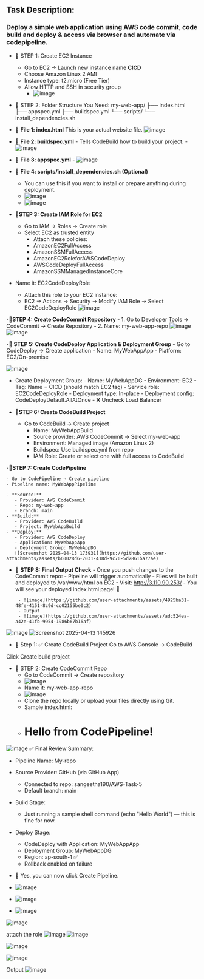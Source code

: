 ## Task Description:

### Deploy a simple web application using AWS code commit, code build and deploy & access via browser and automate via codepipeline.
- 🔹 STEP 1: Create EC2 Instance
    - Go to EC2 → Launch new instance name **CICD**
    - Choose Amazon Linux 2 AMI
    - Instance type: t2.micro (Free Tier)
    - Allow HTTP and SSH in security group
        - ![image](https://github.com/user-attachments/assets/ee8d0f2f-87e1-4d04-b0ea-6eaf7c9bc9e2)

- 🔹 STEP 2: Folder Structure You Need:
my-web-app/
├── index.html
├── appspec.yml
├── buildspec.yml
└── scripts/
    └── install_dependencies.sh

- 📄 **File 1: index.html**
This is your actual website file.
      ![image](https://github.com/user-attachments/assets/4010af06-9fd6-4773-af34-66756cc2019b)

- 📄 **File 2: buildspec.yml**
       - Tells CodeBuild how to build your project.
       - ![image](https://github.com/user-attachments/assets/e1283659-7507-4d41-84ca-5fb79f9d68cb)

- 📄 **File 3: appspec.yml**
       - ![image](https://github.com/user-attachments/assets/a6f5ac5b-f8aa-4f76-b78e-038405c594ac)

- 📄 **File 4: scripts/install_dependencies.sh (Optional)**
    - You can use this if you want to install or prepare anything during deployment.
    -  ![image](https://github.com/user-attachments/assets/e135d39f-4137-498b-a3a8-027038b2646b)
    -  ![image](https://github.com/user-attachments/assets/c19e854a-4c0a-46d7-83cf-d4b8b0ef5eb1)

- 🔹**STEP 3: Create IAM Role for EC2**
     - Go to IAM → Roles → Create role
     - Select EC2 as trusted entity
       - Attach these policies:
       - AmazonEC2FullAccess
       - AmazonSSMFullAccess
       - AmazonEC2RoleforAWSCodeDeploy
       - AWSCodeDeployFullAccess
       - AmazonSSMManagedInstanceCore
- Name it: EC2CodeDeployRole
  - Attach this role to your EC2 instance:
  - EC2 → Actions → Security → Modify IAM Role → Select EC2CodeDeployRole
![image](https://github.com/user-attachments/assets/f3659ae9-ee9f-4136-925c-fbb80c036074)

-🔹**STEP 4: Create CodeCommit Repository**
    - 1. Go to Developer Tools → CodeCommit → Create Repository
    - 2. Name: my-web-app-repo
  ![image](https://github.com/user-attachments/assets/ba1952ae-7d85-4402-8e64-1a749b3ef088)
  ![image](https://github.com/user-attachments/assets/ff95128d-d441-41fa-bad3-230124cfc88d)

-🔹 **STEP 5: Create CodeDeploy Application & Deployment Group**
    - Go to CodeDeploy → Create application
      - Name: MyWebAppApp
      - Platform: EC2/On-premise

  ![image](https://github.com/user-attachments/assets/48e6aa40-2c7e-455b-a09e-12246189fa0b)
  
  - Create Deployment Group:
        - Name: MyWebAppDG
        - Environment: EC2
        - Tag: Name = CICD (should match EC2 tag)
        - Service role: EC2CodeDeployRole
        - Deployment type: In-place
        - Deployment config: CodeDeployDefault.AllAtOnce
        - ❌ Uncheck Load Balancer

- 🔹**STEP 6: Create CodeBuild Project**
     - Go to CodeBuild → Create project
       - Name: MyWebAppBuild
       - Source provider: AWS CodeCommit → Select my-web-app
       - Environment: Managed image (Amazon Linux 2)
       - Buildspec: Use buildspec.yml from repo
       - IAM Role: Create or select one with full access to CodeBuild

-🔹**STEP 7: Create CodePipeline**

    - Go to CodePipeline → Create pipeline
    - Pipeline name: MyWebAppPipeline

    - **Source:**
       - Provider: AWS CodeCommit
       - Repo: my-web-app
       - Branch: main
    - **Build:**
       - Provider: AWS CodeBuild
       - Project: MyWebAppBuild
    - **Deploy:**
       - Provider: AWS CodeDeploy
       - Application: MyWebAppApp
       - Deployment Group: MyWebAppDG
       ![Screenshot 2025-04-13 173931](https://github.com/user-attachments/assets/b60028d6-7031-418d-9c70-5d2861ba77ae)

       
- 🔹 **STEP 8: Final Output Check**
      - Once you push changes to the CodeCommit repo:
      - Pipeline will trigger automatically
      - Files will be built and deployed to /var/www/html on EC2
      - Visit: http://3.110.90.253/
      - You will see your deployed index.html page! 🎉

       - ![image](https://github.com/user-attachments/assets/4925ba31-48fe-4151-8c9d-cc02155be0c2)
       - Output
       - ![image](https://github.com/user-attachments/assets/adc524ea-a42e-41fb-9954-1986b67b16af)









![image](https://github.com/user-attachments/assets/02e5ae7d-72ce-422b-bdc6-c6f3cdeb4213)
![Screenshot 2025-04-13 145926](https://github.com/user-attachments/assets/f2384df1-73cf-4eaf-922f-8ac6023fa342)

- 🧱 Step 1: ✅ Create CodeBuild Project
Go to AWS Console → CodeBuild

Click Create build project
- 🔹 STEP 2: Create CodeCommit Repo
    - Go to CodeCommit → Create repository
    - ![image](https://github.com/user-attachments/assets/ba1952ae-7d85-4402-8e64-1a749b3ef088)
    - Name it: my-web-app-repo
    - ![image](https://github.com/user-attachments/assets/ff95128d-d441-41fa-bad3-230124cfc88d)
    - Clone the repo locally or upload your files directly using Git.
    - Sample index.html:
    - <!DOCTYPE html>
        <html>
         <head><title>My Web App</title></head>
         <body><h1>Hello from CodePipeline!</h1></body>
       </html>


![image](https://github.com/user-attachments/assets/48e6aa40-2c7e-455b-a09e-12246189fa0b)
✅ Final Review Summary:
- Pipeline Name: My-repo

- Source Provider: GitHub (via GitHub App)
    - Connected to repo: sangeetha190/AWS-Task-5
    - Default branch: main
- Build Stage:
    - Just running a sample shell command (echo "Hello World") — this is fine for now.
- Deploy Stage:
    - CodeDeploy with Application: MyWebAppApp
    - Deployment Group: MyWebAppDG
    - Region: ap-south-1 ✅
    - Rollback enabled on failure
- 🎯 Yes, you can now click Create Pipeline.
- ![image](https://github.com/user-attachments/assets/c22d2f57-ba18-4b7c-9226-bb7bc70ec75b)
- ![image](https://github.com/user-attachments/assets/2f6eb14a-de68-43d5-96a2-670b7a1081ea)
- ![image](https://github.com/user-attachments/assets/ea027609-816e-4a64-8b4d-58f59a9987ac)

![image](https://github.com/user-attachments/assets/ba227dc1-971d-475b-88b6-abd963c72893)

attach the role 
![image](https://github.com/user-attachments/assets/f3659ae9-ee9f-4136-925c-fbb80c036074)
![image](https://github.com/user-attachments/assets/2b2f2ed7-46ad-4f82-b646-3753f68ad9a1)

![image](https://github.com/user-attachments/assets/6ea3aef4-4277-4edf-89a3-1baa78c9bb5b)



![image](https://github.com/user-attachments/assets/4925ba31-48fe-4151-8c9d-cc02155be0c2)

Output
![image](https://github.com/user-attachments/assets/adc524ea-a42e-41fb-9954-1986b67b16af)


